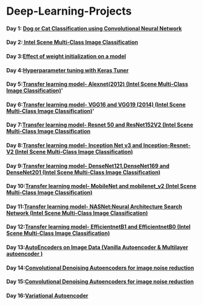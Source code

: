 # Deep-Learning-Projects
#### Day 1:  [Dog or Cat Classification using Convolutional Neural Network](https://github.com/mrvmurali1991/Deep-Learning-Projects/blob/main/Day%201/cat_dog%20.ipynb)
#### Day 2:[ Intel Scene Multi-Class Image Classification](https://github.com/mrvmurali1991/Deep-Learning-Projects/blob/main/Day%202/Intel_Scene_Multi_Class_Image_Classification.ipynb)
#### Day 3:[Effect of weight initialization on a model](https://github.com/mrvmurali1991/Deep-Learning-Projects/tree/main/Day%203)
#### Day 4:[Hyperparameter tuning with Keras Tuner](https://github.com/mrvmurali1991/Deep-Learning-Projects/tree/main/Day%204)
#### Day 5:[Transfer learning model- Alexnet(2012) (Intel Scene Multi-Class Image Classification)](https://github.com/mrvmurali1991/Deep-Learning-Projects/blob/main/Day%205/Transfer_learning_model_Alexnet.ipynb)'
#### Day 6:[Transfer learning model- VGG16 and VGG19 (2014) (Intel Scene Multi-Class Image Classification)](https://github.com/mrvmurali1991/Deep-Learning-Projects/blob/main/Day%206/Transfer_learning_model_VGG16_%26_VGG_19%20(1).ipynb)'
#### Day 7:[Transfer learning model- Resnet 50 and ResNet152V2 (Intel Scene Multi-Class Image Classification](https://github.com/mrvmurali1991/Deep-Learning-Projects/blob/main/Day%207/Transfer%20learning%20model-%20Resnet%2050%20and%20ResNet152V2.ipynb)
#### Day 8:[Transfer learning model- Inception Net v3 and Inception-Resnet-V2 (Intel Scene Multi-Class Image Classification)](https://github.com/mrvmurali1991/Deep-Learning-Projects/blob/main/Day%208/Transfer_learning_model_Inception_Net_v3_and_Inception_Resnet_V2_.ipynb)
#### Day 9:[Transfer learning model- DenseNet121,DenseNet169 and DenseNet201 (Intel Scene Multi-Class Image Classification)](https://github.com/mrvmurali1991/Deep-Learning-Projects/blob/main/Day%209/Transfer_learning_model_DenseNet121%2CDenseNet169_and_DenseNet201_.ipynb)
#### Day 10:[Transfer learning model- MobileNet and mobilenet_v2 (Intel Scene Multi-Class Image Classification)](https://github.com/mrvmurali1991/Deep-Learning-Projects/blob/main/Day%2010/Transfer_learning_model_MobileNet_and_mobilenet_v2_(Intel_Scene_Multi_Class_Image_Classification).ipynb)
#### Day 11:[Transfer learning model- NASNet:Neural Architecture Search Network (Intel Scene Multi-Class Image Classification)](https://github.com/mrvmurali1991/Deep-Learning-Projects/blob/main/Day%2011/Transfer_learning_model_MobileNet_and_mobilenet_v2_(Intel_Scene_Multi_Class_Image_Classification).ipynb)
#### Day 12:[Transfer learning model- EfficientnetB1 and EfficientnetB0 (Intel Scene Multi-Class Image Classification)](https://github.com/mrvmurali1991/Deep-Learning-Projects/blob/main/Day%2012/Transfer_learning_model_EfficientnetB1_and_EfficientnetB0.ipynb)
#### Day 13:[AutoEncoders on Image Data (Vanilla Autoencoder & Multilayer autoencoder )](https://github.com/mrvmurali1991/Deep-Learning-Projects/blob/main/Day%2013/AutoEncoders_on_Image_Data_(Vanilla_Autoencoder_%26_Multilayer_autoencoder_).ipynb)
#### Day 14:[Convolutional Denoising Autoencoders for image noise reduction](https://github.com/mrvmurali1991/Deep-Learning-Projects/blob/main/Day%2014/Convolutional_Denoising_Autoencoders_for_image_noise_reduction.ipynb)
#### Day 15:[Convolutional Denoising Autoencoders for image noise reduction](https://github.com/mrvmurali1991/Deep-Learning-Projects/blob/main/Day%2014/Convolutional_Denoising_Autoencoders_for_image_noise_reduction.ipynb)
#### Day 16:[Variational Autoencoder](https://github.com/mrvmurali1991/Deep-Learning-Projects/blob/main/Day%2016/Variational_Autoencoder.ipynb)
